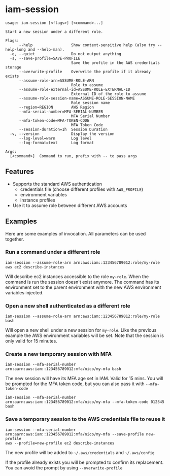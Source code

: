 # iam-session

```
usage: iam-session [<flags>] [<command>...]

Start a new session under a different role.

Flags:
      --help                 Show context-sensitive help (also try --help-long and --help-man).
  -q, --quiet                Do not output anything
  -s, --save-profile=SAVE-PROFILE
                             Save the profile in the AWS credentials storage
      --overwrite-profile    Overwrite the profile if it already exists
      --assume-role-arn=ASSUME-ROLE-ARN
                             Role to assume
      --assume-role-external-id=ASSUME-ROLE-EXTERNAL-ID
                             External ID of the role to assume
      --assume-role-session-name=ASSUME-ROLE-SESSION-NAME
                             Role session name
      --region=REGION        AWS Region
      --mfa-serial-number=MFA-SERIAL-NUMBER
                             MFA Serial Number
      --mfa-token-code=MFA-TOKEN-CODE
                             MFA Token Code
      --session-duration=1h  Session Duration
  -v, --version              Display the version
      --log-level=warn       Log level
      --log-format=text      Log format

Args:
  [<command>]  Command to run, prefix with -- to pass args
```

## Features

* Supports the standard AWS authentication
  * credentials file (choose different profiles with `AWS_PROFILE`)
  * environment variables
  * instance profiles
* Use it to assume role between different AWS accounts

## Examples

Here are some examples of invocation. All parameters can be used together.

### Run a command under a different role

```
iam-session --assume-role-arn arn:aws:iam::123456789012:role/my-role aws ec2 describe-instances
```
Will describe ec2 instances accessible to the role `my-role`. When the command is run the session doesn't exist anymore.
The command has its environment set to the parent environment with the new AWS environment variables injected.

### Open a new shell authenticated as a different role

```
iam-session --assume-role-arn arn:aws:iam::123456789012:role/my-role bash
```

Will open a new shell under a new session for `my-role`. Like the previous example the AWS environment variables will be set.
Note that the session is only valid for 15 minutes.

### Create a new temporary session with MFA

```
iam-session --mfa-serial-number arn:aarn:aws:iam::123456789012:mfa/nico/my-mfa bash
```

The new session will have its MFA age set in IAM. Valid for 15 mins. You will be prompted for the MFA token code, but you can also pass it with `--mfa-token-code`

```
iam-session --mfa-serial-number arn:aarn:aws:iam::123456789012:mfa/nico/my-mfa --mfa-token-code 012345 bash
```

### Save a temporary session to the AWS credentials file to reuse it

```
iam-session --mfa-serial-number arn:aarn:aws:iam::123456789012:mfa/nico/my-mfa --save-profile new-profile
aws --profile=new-profile ec2 describe-instances
```

The new profile will be added to `~/.aws/credentials` and `~/.aws/config`

If the profile already exists you will be prompted to confirm its replacement. You can avoid the prompt by using `--overwrite-profile`
